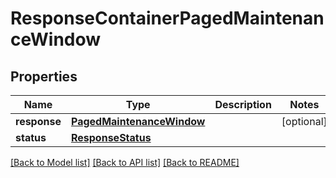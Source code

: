 # ResponseContainerPagedMaintenanceWindow

## Properties
Name | Type | Description | Notes
------------ | ------------- | ------------- | -------------
**response** | [**PagedMaintenanceWindow**](PagedMaintenanceWindow.md) |  | [optional] 
**status** | [**ResponseStatus**](ResponseStatus.md) |  | 

[[Back to Model list]](../README.md#documentation-for-models) [[Back to API list]](../README.md#documentation-for-api-endpoints) [[Back to README]](../README.md)


